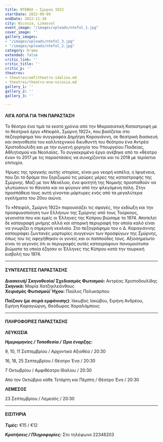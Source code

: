```yaml
---
title: ΝΤΕΦΟΛ – Σμυρνη 1922
startDate: 2022-09-09
endDate: 2022-11-30
city: Nicosia, Limassol
event_image: "/images/uploads/ntefol_1.jpg"
cover_image: ''
gallery_images:
- "/images/uploads/ntefol_3.jpg"
- "/images/uploads/ntefol_2.jpg"
category: Drama
extended: false
critic_link: ''
critic_title: ''
critic_p: ''
theatres:
- theatres/amfitheatro-idaliou.md
- theatres/theatro-ena-nicosia.md
gallery_1: ''
gallery_2: ''
gallery_3: ''

---
```

#### ΛΙΓΑ ΛΟΓΙΑ ΓΙΑ ΤΗΝ ΠΑΡΑΣΤΑΣΗ

Το θέατρο ένα τιμά τα εκατό χρόνια από την Μικρασιατική Καταστροφή με το θεατρικό έργο «Ντεφόλ, Σμύρνη 1922», που βασίζεται στο πεζογράφημα του συγγραφέα Δημήτρη Καραγιάννη, σε θεατρική διασκευή και σκηνοθεσία του καλλιτεχνικού διευθυντή του θεάτρου ένα Αντρέα Χριστοδουλίδη και με την ευγενή χορηγία του Υπουργείου Παιδείας, Αθλητισμού και Νεολαίας. Το συγκεκριμένο έργο ανέβηκε από το «θέατρο ένα» το 2017 με τις παραστάσεις να συνεχίζονται και το 2018 με τεράστια επιτυχία.

Ήρωες της τραγικής αυτής ιστορίας, είναι μια νεαρή κοπέλα, η Ιφιγένεια, που ζει το δράμα του ξεριζωμού τις μαύρες μέρες της καταστροφής της Σμύρνης. Μαζί με τον Μενέλαο, ένα φοιτητή της Νομικής προσπαθούν να γλυτώσουν το θάνατο και να φύγουν από την φλεγόμενη πόλη. Στην προσπάθεια τους αυτή γίνονται μάρτυρες ενός από τα μεγαλύτερα εγκλήματα του 20ου αιώνα.

Το «Ντεφόλ, Σμύρνη 1922» παρουσιάζει τις σφαγές, την εκδίωξη και την προσφυγοποίηση των Ελλήνων της Σμύρνης από τους Τούρκους, γεγονότα που και εμείς οι Έλληνες της Κύπρου βιώσαμε το 1974. Αποτελεί δε καταγραφή μνήμης αλλά και ιστορική περιγραφή την οποία καλό είναι να γνωρίζει η σημερινή νεολαία. Στο πεζογράφημα του ο Δ. Καραγιάννης καταγράφει ζωντανές μαρτυρίες συγγενών των προσφύγων της Σμύρνης, όπως του τις αφηγήθηκαν οι γονείς και οι παππούδες τους. Αξιοσημείωτο είναι το γεγονός ότι οι περιγραφές αυτές καταγράφουν πανομοιότυπα βιώματα τα οποία έζησαν οι Έλληνες της Κύπρου κατά την τουρκική εισβολή του 1974.

***

#### ΣΥΝΤΕΛΕΣΤΕΣ ΠΑΡΑΣΤΑΣΗΣ

**Διασκευή/ Σκηνοθεσία/ Σχεδιασμός Φωτισμού:** Αντρέας Χριστοδουλίδης  
**Σκηνικά:** Μαρία Χατζηκλεάνθους  
**Χειρισμός Φωτισμού/ Ήχου:** Παύλος Πολυκάρπου

**Παίζουν (με σειρά εμφάνισης)**: Ιάκωβος Ιακώβου, Ειρήνη Ανδρέου, Ειρήνη Καραγιώργη, Θεόδωρος Χαραλάμπους

***

#### ΠΛΗΡΟΦΟΡΙΕΣ ΠΑΡΑΣΤΑΣΗΣ

**ΛΕΥΚΩΣΙΑ**

**_Ημερομηνίες / Τοποθεσία / Ώρα έναρξης:_**

9, 10, 11 Σεπτεμβρίου / Αρχοντικό Αξιοθέα / 20:30

16, 18, 25 Σεπτεμβρίου / Θέατρο Ένα / 20:30

7 Οκτωβρίου / Αμφιθέατρο Ιδαλίου / 20:30

Απο τον Οκτώβριο κάθε Τετάρτη και Πέμπτη / Θέατρο Ένα / 20:30

**ΛΕΜΕΣΟΣ**

23 Σεπτεμβρίου / Λεμεσός / 20:30

***

#### ΕΙΣΙΤΗΡΙΑ

**_Τιμές:_** €15 / €12

**_Κρατήσεις / Πληροφορίες:_** Στο τηλέφωνο 22348203